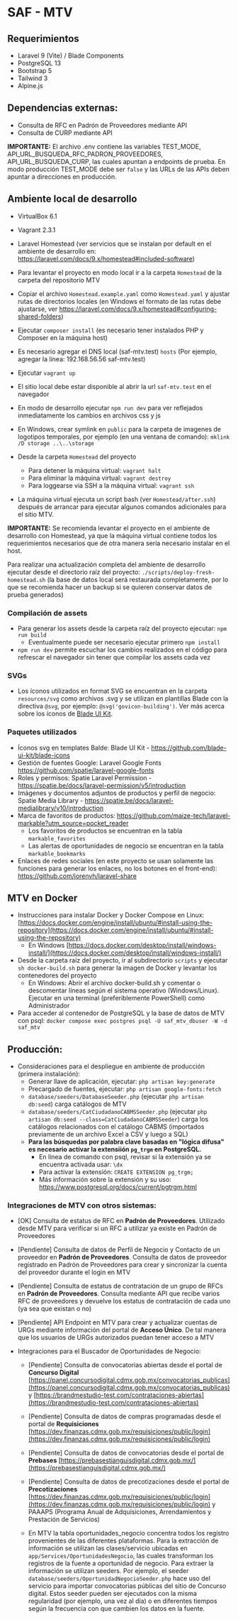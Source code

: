 # SAF - MTV

## Requerimientos

- Laravel 9 (Vite) / Blade Components
- PostgreSQL 13
- Bootstrap 5 
- Tailwind 3
- Alpine.js

## Dependencias externas:

- Consulta de RFC en Padrón de Proveedores mediante API 
- Consulta de CURP mediante API

**IMPORTANTE:** El archivo .env contiene las variables TEST_MODE, API_URL_BUSQUEDA_RFC_PADRON_PROVEEDORES, API_URL_BUSQUEDA_CURP, las cuales apuntan a endpoints de prueba. En modo producción TEST_MODE debe ser `false` y las URLs de las APIs deben apuntar a direcciones en producción.

## Ambiente local de desarrollo

- VirtualBox 6.1
- Vagrant 2.3.1
- Laravel Homestead (ver servicios que se instalan por default en el ambiente de desarrollo en: https://laravel.com/docs/9.x/homestead#included-software)
 
- Para levantar el proyecto en modo local ir a la carpeta `Homestead` de la carpeta del repositorio MTV
- Copiar el archivo `Homestead.example.yaml` como `Homestead.yaml` y ajustar rutas de directorios locales (en Windows el formato de las rutas debe ajustarse, ver https://laravel.com/docs/9.x/homestead#configuring-shared-folders)
- Ejecutar `composer install` (es necesario tener instalados PHP y Composer en la máquina host)
- Es necesario agregar el DNS local (saf-mtv.test) `hosts` (Por ejemplo, agregar la línea: 192.168.56.56	saf-mtv.test)
- Ejecutar `vagrant up`
- El sitio local debe estar disponible al abrir la url `saf-mtv.test` en el navegador

- En modo de desarrollo ejecutar `npm run dev` para ver reflejados inmediatamente los cambios en archivos css y js

- En Windows, crear symlink en `public` para la carpeta de imagenes de logotipos temporales, por ejemplo (en una ventana de comando): `mklink /D storage ..\..\storage`

- Desde la carpeta `Homestead` del proyecto
  - Para detener la máquina virtual: `vagrant halt`
  - Para eliminar la máquina virtual: `vagrant destroy`
  - Para loggearse via SSH a la máquina virtual: `vagrant ssh`

- La máquina virtual ejecuta un script bash (ver `Homestead/after.ssh`) después de arrancar para ejecutar algunos comandos adicionales para el sitio MTV.

**IMPORTANTE:** Se recomienda levantar el proyecto en el ambiente de desarrollo con Homestead, ya que la máquina virtual contiene todos los requerimientos necesarios que de otra manera sería necesario instalar en el host.

Para realizar una actualización completa del ambiente de desarrollo ejecutar desde el directorio raíz del proyecto: `./scripts/deploy-fresh-homestead.sh` (la base de datos local será restaurada completamente, por lo que se recomienda hacer un backup si se quieren conservar datos de prueba generados)

### Compilación de assets

- Para generar los assets desde la carpeta raíz del proyecto ejecutar: `npm run build`
  - Eventualmente puede ser necesario ejecutar primero `npm install`
- `npm run dev` permite escuchar los cambios realizados en el código para refrescar el navegador sin tener que compilar los assets cada vez

### SVGs

- Los íconos utilizados en format SVG se encuentran en la carpeta `resources/svg` como archivos .svg y se utilizan en plantillas Blade con la directiva `@svg`, por ejemplo: `@svg('govicon-building')`. Ver más acerca sobre los íconos de [Blade UI Kit](https://blade-ui-kit.com/blade-icons).

### Paquetes utilizados

- Íconos svg en templates Balde: Blade UI Kit - https://github.com/blade-ui-kit/blade-icons
- Gestión de fuentes Google: Laravel Google Fonts https://github.com/spatie/laravel-google-fonts
- Roles y permisos: Spatie Laravel Permission - https://spatie.be/docs/laravel-permission/v5/introduction
- Imágenes y documentos adjuntos de productos y perfil de negocio: Spatie Media Library - https://spatie.be/docs/laravel-medialibrary/v10/introduction
- Marca de favoritos de productos: https://github.com/maize-tech/laravel-markable?utm_source=pocket_reader
  - Los favoritos de productos se encuentran en la tabla `markable_favorites`
  - Las alertas de oportunidades de negocio se encuentran en la tabla `markable_bookmarks`
- Enlaces de redes sociales (en este proyecto se usan solamente las funciones para generar los enlaces, no los botones en el front-end): https://github.com/jorenvh/laravel-share

## MTV en Docker

- Instrucciones para instalar Docker y Docker Compose en Linux: [https://docs.docker.com/engine/install/ubuntu/#install-using-the-repository](https://docs.docker.com/engine/install/ubuntu/#install-using-the-repository)
  - En Windows [https://docs.docker.com/desktop/install/windows-install/](https://docs.docker.com/desktop/install/windows-install/) 
- Desde la carpeta raíz del proyecto, ir al subdirectorio `scripts` y ejecutar `sh docker-build.sh` para generar la imagen de Docker y levantar los contenedores del proyecto
	- En Windows: Abrir el archivo docker-build.sh y comentar o descomentar líneas según el sistema operativo (Windows/Linux). Ejecutar en una terminal (preferiblemente PowerShell) como Administrador
- Para acceder al contenedor de PostgreSQL y la base de datos de MTV con psql: `docker compose exec postgres psql -U saf_mtv_dbuser -W -d saf_mtv`

## Producción:

- Consideraciones para el despliegue en ambiente de producción (primera instalación):
  - Generar llave de aplicación, ejecutar: `php artisan key:generate` 
  - Precargado de fuentes, ejecutar: `php artisan google-fonts:fetch`
  - `database/seeders/DatabaseSeeder.php` (ejecutar `php artisan db:seed`) carga catálogos de MTV
  - `database/seeders/CatCiudadanoCABMSSeeder.php` (ejecutar `php artisan db:seed --class=CatCiudadanoCABMSSeeder`) carga los catálogos relacionados con el catálogo CABMS (importados previamente de un archivo Excel a CSV y luego a SQL)
  - **Para las búsquedas por palabra clave basadas en "lógica difusa" es necesario activar la extensiión `pg_trgm` en PostgreSQL.** 
    - En línea de comando con psql, revisar si la extensión ya se encuentra activada usar: `\dx`
    - Para activar la extensión: `CREATE EXTENSION pg_trgm;`
    - Más información sobre la extensión y su uso: https://www.postgresql.org/docs/current/pgtrgm.html

### Integraciones de MTV con otros sistemas:

- [OK] Consulta de estatus de RFC en **Padrón de Proveedores**. Utilizado desde MTV para verificar si un RFC a utilizar ya existe en Padrón de Proveedores

- [Pendiente] Consulta de datos de Perfil de Negocio y Contacto de un proveedor en **Padrón de Proveedores**. Consulta de datos de proveedor registrado en Padrón de Proveedores para crear y sincronizar la cuenta del proveedor durante el login en MTV

- [Pendiente] Consulta de estatus de contratación de un grupo de RFCs en **Padrón de Proveedores**. Consulta mediante API que recibe varios RFC de proveedores y devuelve los estatus de contratación de cada uno (ya sea que existan o no)

- [Pendiente] API Endpoint en MTV para crear y actualizar cuentas de URGs mediante información del portal de **Acceso Único**. De tal manera que los usuarios de URGs autorizados puedan tener acceso a MTV

- Integraciones para el Buscador de Oportunidades de Negocio: 
  - [Pendiente] Consulta de convocatorias abiertas desde el portal de **Concurso Digital** [https://panel.concursodigital.cdmx.gob.mx/convocatorias_publicas](https://panel.concursodigital.cdmx.gob.mx/convocatorias_publicas) y [https://brandmestudio-test.com/contrataciones-abiertas](https://brandmestudio-test.com/contrataciones-abiertas)
  - [Pendiente] Consulta de datos de compras programadas desde el portal de **Requisiciones** [https://dev.finanzas.cdmx.gob.mx/requisiciones/public/login](https://dev.finanzas.cdmx.gob.mx/requisiciones/public/login)
  - [Pendiente] Consulta de datos de convocatorias desde el portal de **Prebases** [https://prebasestianguisdigital.cdmx.gob.mx/](https://prebasestianguisdigital.cdmx.gob.mx/)
  - [Pendiente] Consulta de datos de precotizaciones desde el portal de **Precotizaciones** [https://dev.finanzas.cdmx.gob.mx/requisiciones/public/login](https://dev.finanzas.cdmx.gob.mx/requisiciones/public/login) y PAAAPS (Programa Anual de Adquisiciones, Arrendamientos y Prestación de Servicios)

  - En MTV la tabla oportunidades_negocio concentra todos los registro provenientes de las diferentes plataformas. Para la extracción de información se utilizan las clases/servicio ubicadas en `app/Services/OportunidadesNegocio`, las cuales transforman los registros de la fuente a oportunidad de negocio. Para extraer la información se utilizan seeders. Por ejemplo, el seeder `database/seeders/OportunidadNegocioSeeder.php` hace uso del servicio para importar convocatorias públicas del sitio de Concurso digital. Estos seeder pueden ser ejecutados con la misma regularidad (por ejemplo, una vez al día) o en diferentes tiempos según la frecuencia con que cambien los datos en la fuente.
  